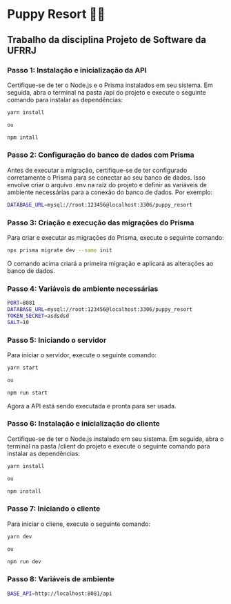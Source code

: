 # Puppy Resort 🐾🌴

## Trabalho da disciplina Projeto de Software da UFRRJ

### Passo 1: Instalação e inicialização da API

Certifique-se de ter o Node.js e o Prisma instalados em seu sistema. Em seguida, abra o terminal na pasta /api do projeto e execute o seguinte comando para instalar as dependências:

```bash
yarn install

ou

npm intall
```

### Passo 2: Configuração do banco de dados com Prisma

Antes de executar a migração, certifique-se de ter configurado corretamente o Prisma para se conectar ao seu banco de dados. Isso envolve criar o arquivo .env na raiz do projeto e definir as variáveis de ambiente necessárias para a conexão do banco de dados. Por exemplo:

```bash
DATABASE_URL=mysql://root:123456@localhost:3306/puppy_resort
```

### Passo 3: Criação e execução das migrações do Prisma

Para criar e executar as migrações do Prisma, execute o seguinte comando:

```bash
npx prisma migrate dev --name init
```

O comando acima criará a primeira migração e aplicará as alterações ao banco de dados.

### Passo 4: Variáveis de ambiente necessárias

```bash
PORT=8081
DATABASE_URL=mysql://root:123456@localhost:3306/puppy_resort
TOKEN_SECRET=asdsdsd
SALT=10
```

### Passo 5: Iniciando o servidor

Para iniciar o servidor, execute o seguinte comando:
```bash
yarn start

ou

npm run start
```

Agora a API está sendo executada e pronta para ser usada.

### Passo 6: Instalação e inicialização do cliente

Certifique-se de ter o Node.js instalado em seu sistema. Em seguida, abra o terminal na pasta /client do projeto e execute o seguinte comando para instalar as dependências:

```bash
yarn install

ou

npm install
```

### Passo 7: Iniciando o cliente

Para iniciar o cliene, execute o seguinte comando:
```bash
yarn dev

ou

npm run dev
```

### Passo 8: Variáveis de ambiente

```bash
BASE_API=http://localhost:8081/api
```
